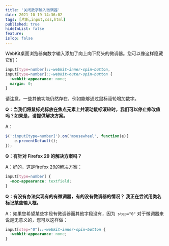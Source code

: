 ```yaml
---
title: '关闭数字输入微调器'
date: 2021-10-19 14:36:02
tags: [片断,input,css,html]
published: true
hideInList: false
feature: 
isTop: false
---
```

WebKit桌面浏览器向数字输入添加了向上向下箭头的微调器。您可以像这样隐藏它们：

```css
input[type=number]::-webkit-inner-spin-button, 
input[type=number]::-webkit-outer-spin-button { 
  -webkit-appearance: none; 
  margin: 0; 
}
```

请注意，一些其他功能仍然存在，例如能够通过鼠标滚轮增加数字。

**Q：当我们将鼠标光标放在焦点元素上并滚动鼠标滚轮时，我们可以停止修改值吗？如果是，请提供解决方案。**

A：

```javascript
$(':input[type=number]').on('mousewheel', function(e){
    e.preventDefault();
});
```

**Q：有针对 Firefox 29 的解决方案吗？**

A：好的，这是firefox 29的解决方案：

```css
input[type=number] {
  -moz-appearance: textfield;
}
```

**Q：有没有办法实现有的有微调器，有的没有微调器的情况？ 我正在尝试用类名标记某些输入框。**

A：如果您希望某些字段有微调器而其他字段没有，因为` step="0"` 对于微调器来说是无意义的，您可以这样做：

```css
input[step="0"]::-webkit-inner-spin-button { 
  -webkit-appearance: none;
}
```




